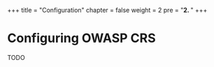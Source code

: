 +++
title = "Configuration"
chapter = false
weight = 2
pre = "<b>2. </b>"
+++

# Configuring OWASP CRS

TODO
